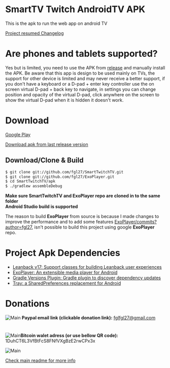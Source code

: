 SmartTV Twitch AndroidTV APK
==============

This is the apk to run the web app on android TV

[Project resumed Changelog](https://github.com/fgl27/SmartTwitchTV/blob/master/apk/Changelog.md)

Are phones and tablets supported?
==============

Yes but is limited, you need to use the APK from [release](https://github.com/fgl27/SmartTwitchTV/releases) and manually install the APK. Be aware that this app is design to be used mainly on TVs, the support for other device is limited and may never receive a better support, if you don't have a keyboard or a D-pad + enter key controller use the on screen virtual D-pad + back key to navigate, in settings you can change position and opacity of the virtual D-pad, click anywhere on the screen to show the virtual D-pad when it is hidden it doesn't work.

Download
==============

[Google Play](https://play.google.com/store/apps/details?id=com.fgl27.twitch)

[Download apk from last release version](https://github.com/fgl27/SmartTwitchTV/releases)

## Download/Clone & Build

``` bash
$ git clone git://github.com/fgl27/SmartTwitchTV.git
$ git clone git://github.com/fgl27/ExoPlayer.git
$ cd SmartTwitchTV/apk
$ ./gradlew assembleDebug
```

**Make sure SmartTwitchTV and ExoPlayer repo are cloned in to the same folder**<br>
**Android Studio build is supported**<br>

The reason to build **ExoPlayer** from source is because I made changes to improve the performance and to add some features [ExoPlayer/commits?author=fgl27](https://github.com/fgl27/ExoPlayer/commits?author=fgl27), isn't possible to build this project using google **ExoPlayer** repo.

Project Apk Dependencies
==============
* [Leanback v17: Support classes for building Leanback user experiences](https://developer.android.com/reference/android/support/v17/leanback/package-summary)
* [ExoPlayer: An extensible media player for Android](https://github.com/google/ExoPlayer)
* [Gradle Versions Plugin: Gradle plugin to discover dependency updates](https://github.com/ben-manes/gradle-versions-plugin)
* [Tray: a SharedPreferences replacement for Android](https://github.com/grandcentrix/tray)

Donations
==============

![Main](https://fgl27.github.io/SmartTwitchTV/screenshot/paypal.png) **Paypal email link (clickable donation link):** [fglfgl27@gmail.com](https://www.paypal.com/cgi-bin/webscr?cmd=_donations&business=fglfgl27@gmail.com&lc=US&no_note=0&item_name=Donate+to+thanks+for+the+Twitch+app&cn=&curency_code=USD&bn=PP-DonationsBF:btn_donateCC_LG.gif:NonHosted)
#
![Main](https://fgl27.github.io/SmartTwitchTV/screenshot/bitcoin.png)**Bitcoin walet adress (or use bellow QR code):** 1DuhCT6L3VfBtFcS8FNfVXgBzE2rwCPx3x

![Main](https://fgl27.github.io/SmartTwitchTV/screenshot/chart.png)

[Check main readme for more info](https://github.com/fgl27/SmartTwitchTV#smarttwitchtv)



